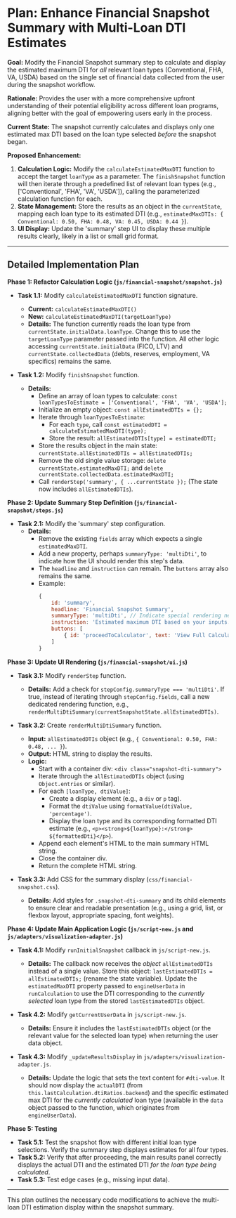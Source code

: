 # Plan: Enhance Financial Snapshot Summary with Multi-Loan DTI Estimates

**Goal:** Modify the Financial Snapshot summary step to calculate and display the estimated maximum DTI for *all* relevant loan types (Conventional, FHA, VA, USDA) based on the single set of financial data collected from the user during the snapshot workflow.

**Rationale:** Provides the user with a more comprehensive upfront understanding of their potential eligibility across different loan programs, aligning better with the goal of empowering users early in the process.

**Current State:** The snapshot currently calculates and displays only one estimated max DTI based on the loan type selected *before* the snapshot began.

**Proposed Enhancement:**

1.  **Calculation Logic:** Modify the `calculateEstimatedMaxDTI` function to accept the target `loanType` as a parameter. The `finishSnapshot` function will then iterate through a predefined list of relevant loan types (e.g., ['Conventional', 'FHA', 'VA', 'USDA']), calling the parameterized calculation function for each.
2.  **State Management:** Store the results as an object in the `currentState`, mapping each loan type to its estimated DTI (e.g., `estimatedMaxDTIs: { Conventional: 0.50, FHA: 0.48, VA: 0.45, USDA: 0.44 }`).
3.  **UI Display:** Update the 'summary' step UI to display these multiple results clearly, likely in a list or small grid format.

---

## Detailed Implementation Plan

**Phase 1: Refactor Calculation Logic (`js/financial-snapshot/snapshot.js`)**

*   **Task 1.1:** Modify `calculateEstimatedMaxDTI` function signature.
    *   **Current:** `calculateEstimatedMaxDTI()`
    *   **New:** `calculateEstimatedMaxDTI(targetLoanType)`
    *   **Details:** The function currently reads the loan type from `currentState.initialData.loanType`. Change this to use the `targetLoanType` parameter passed into the function. All other logic accessing `currentState.initialData` (FICO, LTV) and `currentState.collectedData` (debts, reserves, employment, VA specifics) remains the same.

*   **Task 1.2:** Modify `finishSnapshot` function.
    *   **Details:**
        *   Define an array of loan types to calculate: `const loanTypesToEstimate = ['Conventional', 'FHA', 'VA', 'USDA'];`
        *   Initialize an empty object: `const allEstimatedDTIs = {};`
        *   Iterate through `loanTypesToEstimate`:
            *   For each `type`, call `const estimatedDTI = calculateEstimatedMaxDTI(type);`
            *   Store the result: `allEstimatedDTIs[type] = estimatedDTI;`
        *   Store the results object in the main state: `currentState.allEstimatedDTIs = allEstimatedDTIs;`
        *   Remove the old single value storage: `delete currentState.estimatedMaxDTI;` and `delete currentState.collectedData.estimatedMaxDTI;`
        *   Call `renderStep('summary', { ...currentState });` (The state now includes `allEstimatedDTIs`).

**Phase 2: Update Summary Step Definition (`js/financial-snapshot/steps.js`)**

*   **Task 2.1:** Modify the 'summary' step configuration.
    *   **Details:**
        *   Remove the existing `fields` array which expects a single `estimatedMaxDTI`.
        *   Add a new property, perhaps `summaryType: 'multiDti'`, to indicate how the UI should render this step's data.
        *   The `headline` and `instruction` can remain. The `buttons` array also remains the same.
        *   Example:
            ```javascript
            {
                id: 'summary',
                headline: 'Financial Snapshot Summary',
                summaryType: 'multiDti', // Indicate special rendering needed
                instruction: 'Estimated maximum DTI based on your inputs. This helps guide your borrowing power calculation.',
                buttons: [
                    { id: 'proceedToCalculator', text: 'View Full Calculation', type: 'primary' }
                ]
            }
            ```

**Phase 3: Update UI Rendering (`js/financial-snapshot/ui.js`)**

*   **Task 3.1:** Modify `renderStep` function.
    *   **Details:** Add a check for `stepConfig.summaryType === 'multiDti'`. If true, instead of iterating through `stepConfig.fields`, call a new dedicated rendering function, e.g., `renderMultiDtiSummary(currentSnapshotState.allEstimatedDTIs)`.

*   **Task 3.2:** Create `renderMultiDtiSummary` function.
    *   **Input:** `allEstimatedDTIs` object (e.g., `{ Conventional: 0.50, FHA: 0.48, ... }`).
    *   **Output:** HTML string to display the results.
    *   **Logic:**
        *   Start with a container div: `<div class="snapshot-dti-summary">`
        *   Iterate through the `allEstimatedDTIs` object (using `Object.entries` or similar).
        *   For each `[loanType, dtiValue]`:
            *   Create a display element (e.g., a `div` or `p` tag).
            *   Format the `dtiValue` using `formatValue(dtiValue, 'percentage')`.
            *   Display the loan type and its corresponding formatted DTI estimate (e.g., `<p><strong>${loanType}:</strong> ${formattedDti}</p>`).
        *   Append each element's HTML to the main summary HTML string.
        *   Close the container div.
        *   Return the complete HTML string.

*   **Task 3.3:** Add CSS for the summary display (`css/financial-snapshot.css`).
    *   **Details:** Add styles for `.snapshot-dti-summary` and its child elements to ensure clear and readable presentation (e.g., using a grid, list, or flexbox layout, appropriate spacing, font weights).

**Phase 4: Update Main Application Logic (`js/script-new.js` and `js/adapters/visualization-adapter.js`)**

*   **Task 4.1:** Modify `runInitialSnapshot` callback in `js/script-new.js`.
    *   **Details:** The callback now receives the *object* `allEstimatedDTIs` instead of a single value. Store this object: `lastEstimatedDTIs = allEstimatedDTIs;` (rename the state variable). Update the `estimatedMaxDTI` property passed to `engineUserData` in `runCalculation` to use the DTI corresponding to the *currently selected* loan type from the stored `lastEstimatedDTIs` object.

*   **Task 4.2:** Modify `getCurrentUserData` in `js/script-new.js`.
    *   **Details:** Ensure it includes the `lastEstimatedDTIs` object (or the relevant value for the selected loan type) when returning the user data object.

*   **Task 4.3:** Modify `_updateResultsDisplay` in `js/adapters/visualization-adapter.js`.
    *   **Details:** Update the logic that sets the text content for `#dti-value`. It should now display the `actualDTI` (from `this.lastCalculation.dtiRatios.backend`) and the specific estimated max DTI for the *currently calculated* loan type (available in the `data` object passed to the function, which originates from `engineUserData`).

**Phase 5: Testing**

*   **Task 5.1:** Test the snapshot flow with different initial loan type selections. Verify the summary step displays estimates for all four types.
*   **Task 5.2:** Verify that after proceeding, the main results panel correctly displays the actual DTI and the estimated DTI *for the loan type being calculated*.
*   **Task 5.3:** Test edge cases (e.g., missing input data).

---
This plan outlines the necessary code modifications to achieve the multi-loan DTI estimation display within the snapshot summary.
